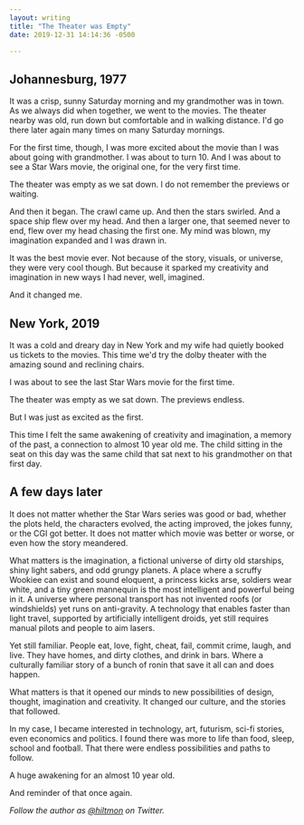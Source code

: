 ```yaml
---
layout: writing
title: "The Theater was Empty"
date: 2019-12-31 14:14:36 -0500

---
```


## Johannesburg, 1977

It was a crisp, sunny Saturday morning and my grandmother was in town. As we always did when together, we went to the movies. The theater nearby was old, run down but comfortable and in walking distance. I'd go there later again many times on many Saturday mornings.

For the first time, though, I was more excited about the movie than I was about going with grandmother. I was about to turn 10. And I was about to see a Star Wars movie, the original one, for the very first time.

The theater was empty as we sat down. I do not remember the previews or waiting.

And then it began. The crawl came up. And then the stars swirled. And a space ship flew over my head. And then a larger one, that seemed never to end, flew over my head chasing the first one. My mind was blown, my imagination expanded and I was drawn in.

It was the best movie ever. Not because of the story, visuals, or universe, they were very cool though. But because it sparked my creativity and imagination in new ways I had never, well, imagined.

And it changed me.

## New York, 2019

It was a cold and dreary day in New York and my wife had quietly booked us tickets to the movies. This time we'd try the dolby theater with the amazing sound and reclining chairs.

I was about to see the last Star Wars movie for the first time.

The theater was empty as we sat down. The previews endless.

But I was just as excited as the first.

This time I felt the same awakening of creativity and imagination, a memory of the past, a connection to almost 10 year old me.  The child sitting in the seat on this day was the same child that sat next to his grandmother on that first day.

## A few days later

It does not matter whether the Star Wars series was good or bad, whether the plots held, the characters evolved, the acting improved, the jokes funny, or the CGI got better. It does not matter which movie was better or worse, or even how the story meandered.

What matters is the imagination, a fictional universe of dirty old starships, shiny light sabers, and odd grungy planets. A place where a scruffy Wookiee can exist and sound eloquent, a princess kicks arse, soldiers wear white, and a tiny green mannequin is the most intelligent and powerful being in it. A universe where personal transport has not invented roofs (or windshields) yet runs on anti-gravity. A technology that enables faster than light travel, supported by artificially intelligent droids, yet still requires manual pilots and people to aim lasers. 

Yet still familiar. People eat, love, fight, cheat, fail, commit crime, laugh, and live. They have homes, and dirty clothes, and drink in bars. Where a culturally familiar story of a bunch of ronin that save it all can and does happen.

What matters is that it opened our minds to new possibilities of design, thought, imagination and creativity. It changed our culture, and the stories that followed.

In my case, I became interested in technology, art, futurism, sci-fi stories, even economics and politics. I found there was more to life than food, sleep, school and football. That there were endless possibilities and paths to follow. 

A huge awakening for an almost 10 year old. 

And reminder of that once again.

*Follow the author as [@hiltmon](https://twitter.com/hiltmon) on Twitter.* 
